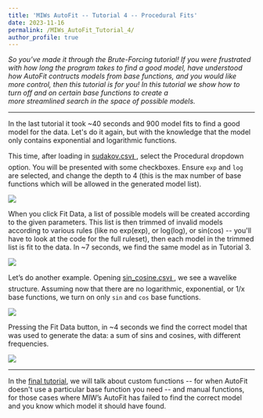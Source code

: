 ```yaml
---
title: 'MIWs AutoFit -- Tutorial 4 -- Procedural Fits'
date: 2023-11-16
permalink: /MIWs_AutoFit_Tutorial_4/
author_profile: true
---
```


_So you’ve made it through the Brute-Forcing tutorial! If you were frustrated with how long the program takes to 
find a good model, have understood how AutoFit contructs models from base functions, and you would like more control, 
then this tutorial is for you! In this tutorial we show how to turn off and on certain base functions to create a  
more streamlined search in the space of possible models._

---

In the last tutorial it took ~40 seconds and 900 model fits to find a good model for the data. Let's do it again, but 
with the knowledge that the model only contains exponential and logarithmic functions.

This time, after loading in 
<a href="http://mattingliswhalen.github.io/data/MIWsAutoFitTutorial/sudakov.csv">
sudakov.csv⭳
</a>, select the Procedural dropdown option. 
You will be presented with some checkboxes. Ensure `exp` and `log` are selected, and change the depth to 4 
(this is the max number of base functions which will be allowed in the generated model list).

<img src="https://mattingliswhalen.github.io/images/MIWsAutoFitTutorial/sudakov_options.png">

When you click Fit Data, a list of possible models will be created according to the given parameters. 
This list is then trimmed of invalid models according to various rules (like no exp(exp), or log(log), or sin(cos) 
-- you'll have to look at the code for the full ruleset), then 
each model in the trimmed list is fit to the data. In ~7 seconds, we find the same model as in Tutorial 3.

<img src="https://mattingliswhalen.github.io/images/MIWsAutoFitTutorial/sudakov_procedural.png">

Let’s do another example. Opening 
<a href="http://mattingliswhalen.github.io/data/MIWsAutoFitTutorial/sin_cosine.csv">
sin_cosine.csv⭳
</a>, we see a wavelike structure. Assuming now that there are no logarithmic, exponential, or 1/x base functions, 
we turn on only `sin` and `cos` base functions.

<img src="https://mattingliswhalen.github.io/images/MIWsAutoFitTutorial/sin_cos_data.png">

Pressing the Fit Data button, in ~4 seconds we find the correct model that was used to generate the data: 
a sum of sins and cosines, with different frequencies.

<img src="https://mattingliswhalen.github.io/images/MIWsAutoFitTutorial/sin_cos_fit.png">

---

In the [final tutorial](https://mattingliswhalen.github.io/MIWs_AutoFit_Tutorial_5/), we will talk about 
custom functions -- for when AutoFit doesn't use a particular base function you need -- and manual functions, 
for those cases where MIW’s AutoFit has failed to find the correct model and you know which model it should have found.